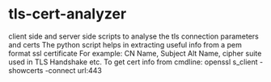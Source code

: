 # tls-cert-analyzer
client side and server side scripts to analyse the tls connection parameters and certs
The python script helps in extracting useful info from a pem format ssl certificate 
For example: CN Name, Subject Alt Name, cipher suite used in TLS Handshake etc.
To get cert info from cmdline:
openssl s_client -showcerts -connect url:443
